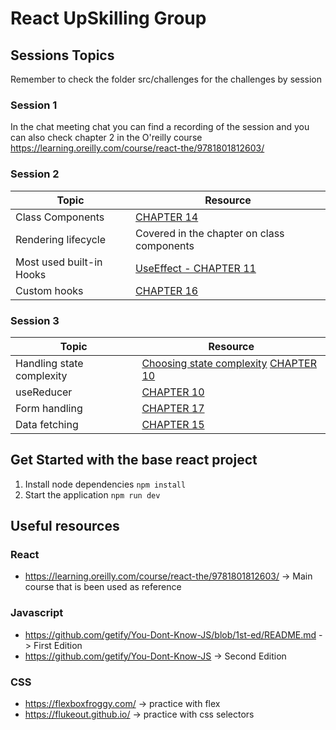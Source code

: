 # React UpSkilling Group

## Sessions Topics

Remember to check the folder src/challenges for the challenges by session

### Session 1 

In the chat meeting chat you can find a recording of the session and you can also check chapter 2 in the O'reilly course
https://learning.oreilly.com/course/react-the/9781801812603/ 

### Session 2

| Topic                      | Resource                                                                 |
|----------------------------|--------------------------------------------------------------------------|
| Class Components           | [CHAPTER 14](https://learning.oreilly.com/course/react-the/9781801812603/)|
| Rendering lifecycle        | Covered in the chapter on class components                               |
| Most used built-in Hooks   | [UseEffect - CHAPTER 11](https://learning.oreilly.com/course/react-the/9781801812603/)|
| Custom hooks               | [CHAPTER 16](https://learning.oreilly.com/course/react-the/9781801812603/)|

### Session 3

| Topic                      | Resource                                                                 |
|----------------------------|--------------------------------------------------------------------------|
| Handling state complexity  | [Choosing state complexity](https://react.dev/learn/choosing-the-state-structure) [CHAPTER 10](https://learning.oreilly.com/course/react-the/9781801812603/)|
| useReducer                 | [CHAPTER 10](https://learning.oreilly.com/course/react-the/9781801812603/)|
| Form handling              | [CHAPTER 17](https://learning.oreilly.com/course/react-the/9781801812603/)|
| Data fetching              | [CHAPTER 15](https://learning.oreilly.com/course/react-the/9781801812603/)|

## Get Started with the base react project

1. Install node dependencies 
```npm install```
2. Start the application 
```npm run dev```

## Useful resources

### React
- https://learning.oreilly.com/course/react-the/9781801812603/ -> Main course that is been used as reference

### Javascript
- https://github.com/getify/You-Dont-Know-JS/blob/1st-ed/README.md -> First Edition 
- https://github.com/getify/You-Dont-Know-JS -> Second Edition

### CSS
- https://flexboxfroggy.com/ -> practice with flex
- https://flukeout.github.io/ -> practice with css selectors